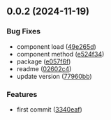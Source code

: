 ## 0.0.2 (2024-11-19)


### Bug Fixes

* component load ([49e265d](https://github.com/andrehrferreira/cmmv-ui/commit/49e265d0f9f4bfbaa7003342641fd8e3725ea701))
* component method ([e524f34](https://github.com/andrehrferreira/cmmv-ui/commit/e524f346588799a3945bc63229a66500f5617e10))
* package ([e057f6f](https://github.com/andrehrferreira/cmmv-ui/commit/e057f6f3bc66295213be4f466d91043671c60244))
* readme ([02602c4](https://github.com/andrehrferreira/cmmv-ui/commit/02602c4306bfbab44c9cbb9ab451aa81f8238d18))
* update version ([77960bb](https://github.com/andrehrferreira/cmmv-ui/commit/77960bb4b3701aabe6054b7306fff7ef195e8665))


### Features

* first commit ([3340eaf](https://github.com/andrehrferreira/cmmv-ui/commit/3340eaf61057be021ebcb2f83678682a8e1490c5))



